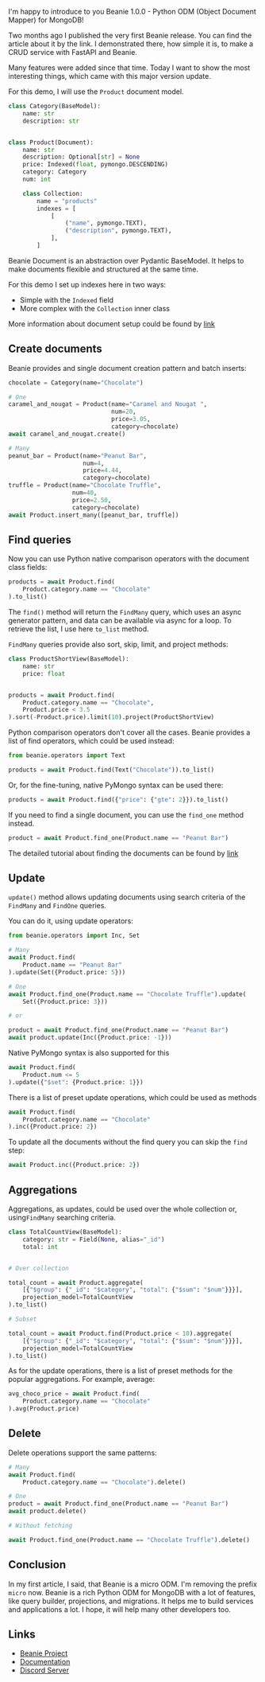 I'm happy to introduce to you Beanie 1.0.0 - Python ODM (Object Document
Mapper) for MongoDB!

Two months ago I published the very first Beanie release. You can find the article about it by the link. I demonstrated there, how simple it is, to make a CRUD service with FastAPI and Beanie.  

Many features were added since that time. Today I want to show the most interesting things, which
came with this major version update.

For this demo, I will use the `Product` document model.

```python
class Category(BaseModel):
    name: str
    description: str


class Product(Document):
    name: str
    description: Optional[str] = None
    price: Indexed(float, pymongo.DESCENDING)
    category: Category
    num: int

    class Collection:
        name = "products"
        indexes = [
            [
                ("name", pymongo.TEXT),
                ("description", pymongo.TEXT),
            ],
        ]
```

Beanie Document is an abstraction over Pydantic BaseModel. It helps to make documents flexible and structured at the same time.

For this demo I set up indexes here in two ways:

- Simple with the `Indexed` field
- More complex with the `Collection` inner class

More information about document setup could be found by [link](https://roman-right.github.io/beanie/tutorial/install/)

## Create documents

Beanie provides and single document creation pattern and batch inserts:

```python
chocolate = Category(name="Chocolate")

# One
caramel_and_nougat = Product(name="Caramel and Nougat ", 
                             num=20,
                             price=3.05,
                             category=chocolate)
await caramel_and_nougat.create()

# Many
peanut_bar = Product(name="Peanut Bar", 
                     num=4, 
                     price=4.44,
                     category=chocolate)
truffle = Product(name="Chocolate Truffle", 
                  num=40, 
                  price=2.50,
                  category=chocolate)
await Product.insert_many([peanut_bar, truffle])
```

## Find queries

Now you can use Python native comparison operators with the document class
fields:

```python
products = await Product.find(
    Product.category.name == "Chocolate"
).to_list()
```

The `find()` method will return the `FindMany` query, which uses an async generator pattern, and data can be available via async for a loop. To retrieve the list, I use here `to_list` method.

`FindMany` queries provide also sort, skip, limit, and project methods:

```python
class ProductShortView(BaseModel):
    name: str
    price: float


products = await Product.find(
    Product.category.name == "Chocolate",
    Product.price < 3.5
).sort(-Product.price).limit(10).project(ProductShortView)

```

Python comparison operators don't cover all the cases. Beanie provides a list
of find operators, which could be used instead:

```python
from beanie.operators import Text

products = await Product.find(Text("Chocolate")).to_list()
```

Or, for the fine-tuning, native PyMongo syntax can be used there:

 ```python
products = await Product.find({"price": {"gte": 2}}).to_list()
```

If you need to find a single document, you can use the `find_one` method instead.

```python
product = await Product.find_one(Product.name == "Peanut Bar")
```

The detailed tutorial about finding the documents can be found by [link](https://roman-right.github.io/beanie/tutorial/find/)

## Update

`update()` method allows updating documents using search criteria of the `FindMany` and `FindOne` queries.

You can do it, using update operators:

```python
from beanie.operators import Inc, Set

# Many
await Product.find(
    Product.name == "Peanut Bar"
).update(Set({Product.price: 5}))

# One
await Product.find_one(Product.name == "Chocolate Truffle").update(
    Set({Product.price: 3}))

# or

product = await Product.find_one(Product.name == "Peanut Bar")
await product.update(Inc({Product.price: -1}))
```

Native PyMongo syntax is also supported for this

```python
await Product.find(
    Product.num <= 5
).update({"$set": {Product.price: 1}})

```

There is a list of preset update operations, which could be used as methods

```python
await Product.find(
    Product.category.name == "Chocolate"
).inc({Product.price: 2})
```

To update all the documents without the find query you can skip the `find` step:

```python
await Product.inc({Product.price: 2})
```

## Aggregations

Aggregations, as updates, could be used over the whole collection or, using`FindMany` searching criteria.

```python
class TotalCountView(BaseModel):
    category: str = Field(None, alias="_id")
    total: int


# Over collection

total_count = await Product.aggregate(
    [{"$group": {"_id": "$category", "total": {"$sum": "$num"}}}],
    projection_model=TotalCountView
).to_list()

# Subset

total_count = await Product.find(Product.price < 10).aggregate(
    [{"$group": {"_id": "$category", "total": {"$sum": "$num"}}}],
    projection_model=TotalCountView
).to_list()
```

As for the update operations, there is a list of preset methods for the popular aggregations. For example, average:

```python
avg_choco_price = await Product.find(
    Product.category.name == "Chocolate"
).avg(Product.price)
```

## Delete

Delete operations support the same patterns:

```python
# Many
await Product.find(
    Product.category.name == "Chocolate").delete()

# One
product = await Product.find_one(Product.name == "Peanut Bar")
await product.delete()

# Without fetching

await Product.find_one(Product.name == "Chocolate Truffle").delete()
```

## Conclusion

In my first article, I said, that Beanie is a micro ODM. I'm removing the prefix `micro` now. Beanie is a rich Python ODM for MongoDB with a lot of features, like query builder, projections, and migrations. It helps me to build services and applications a lot. I hope, it will help many other developers too.

## Links

- [Beanie Project](https://github.com/roman-right/beanie)
- [Documentation](https://roman-right.github.io/beanie/)
- [Discord Server](https://discord.gg/ZTTnM7rMaz)